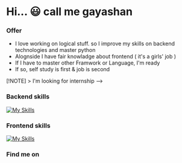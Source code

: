 # Hi... :smiley: call me gayashan

### Offer
* I love working on logical stuff. so I improve my skills on backend technologies and master python
* Alognside I have fair knowladge about frontend ( it's a girls' job )
* If I have to master other Framwork or Language, I'm ready
* If so, self study is first & job is second

<!--> [!NOTE] > I'm looking for internship --> 
### Backend skills
[![My Skills](https://skillicons.dev/icons?i=py,django,fastapi,postgres,mongodb,docker,aws,postman,git&theme=light)](https://skillicons.dev)

### Frontend skills
[![My Skills](https://skillicons.dev/icons?i=html,css,js,vue&theme=light)](https://skillicons.dev)

### Find me on
